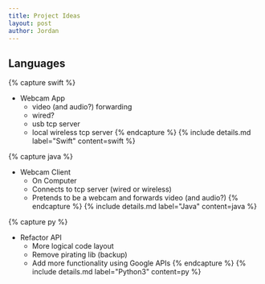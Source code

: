```yaml
---
title: Project Ideas
layout: post
author: Jordan
---
```


## Languages

{% capture swift %}
- Webcam App
  - video (and audio?) forwarding
  - wired?
  - usb tcp server
  - local wireless tcp server
{% endcapture %}
{% include details.md label="Swift" content=swift %}

{% capture java %}
- Webcam Client
  - On Computer
  - Connects to tcp server (wired or wireless)
  - Pretends to be a webcam and forwards video (and audio?)
{% endcapture %}
{% include details.md label="Java" content=java %}

{% capture py %}
- Refactor API
    - More logical code layout
    - Remove pirating lib (backup)
    - Add more functionality using Google APIs
{% endcapture %}
{% include details.md label="Python3" content=py %}
